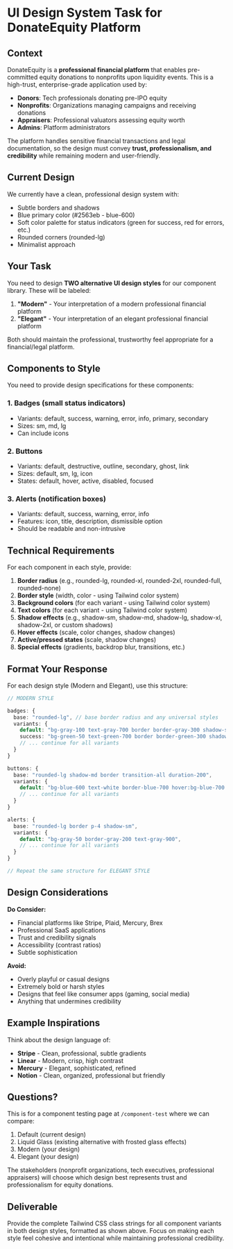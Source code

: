 # UI Design System Task for DonateEquity Platform

## Context

DonateEquity is a **professional financial platform** that enables pre-committed equity donations to nonprofits upon liquidity events. This is a high-trust, enterprise-grade application used by:

- **Donors**: Tech professionals donating pre-IPO equity
- **Nonprofits**: Organizations managing campaigns and receiving donations
- **Appraisers**: Professional valuators assessing equity worth
- **Admins**: Platform administrators

The platform handles sensitive financial transactions and legal documentation, so the design must convey **trust, professionalism, and credibility** while remaining modern and user-friendly.

## Current Design

We currently have a clean, professional design system with:
- Subtle borders and shadows
- Blue primary color (#2563eb - blue-600)
- Soft color palette for status indicators (green for success, red for errors, etc.)
- Rounded corners (rounded-lg)
- Minimalist approach

## Your Task

You need to design **TWO alternative UI design styles** for our component library. These will be labeled:
1. **"Modern"** - Your interpretation of a modern professional financial platform
2. **"Elegant"** - Your interpretation of an elegant professional financial platform

Both should maintain the professional, trustworthy feel appropriate for a financial/legal platform.

## Components to Style

You need to provide design specifications for these components:

### 1. **Badges** (small status indicators)
- Variants: default, success, warning, error, info, primary, secondary
- Sizes: sm, md, lg
- Can include icons

### 2. **Buttons**
- Variants: default, destructive, outline, secondary, ghost, link
- Sizes: default, sm, lg, icon
- States: default, hover, active, disabled, focused

### 3. **Alerts** (notification boxes)
- Variants: default, success, warning, error, info
- Features: icon, title, description, dismissible option
- Should be readable and non-intrusive

## Technical Requirements

For each component in each style, provide:

1. **Border radius** (e.g., rounded-lg, rounded-xl, rounded-2xl, rounded-full, rounded-none)
2. **Border style** (width, color - using Tailwind color system)
3. **Background colors** (for each variant - using Tailwind color system)
4. **Text colors** (for each variant - using Tailwind color system)
5. **Shadow effects** (e.g., shadow-sm, shadow-md, shadow-lg, shadow-xl, shadow-2xl, or custom shadows)
6. **Hover effects** (scale, color changes, shadow changes)
7. **Active/pressed states** (scale, shadow changes)
8. **Special effects** (gradients, backdrop blur, transitions, etc.)

## Format Your Response

For each design style (Modern and Elegant), use this structure:

```typescript
// MODERN STYLE

badges: {
  base: "rounded-lg", // base border radius and any universal styles
  variants: {
    default: "bg-gray-100 text-gray-700 border border-gray-300 shadow-sm",
    success: "bg-green-50 text-green-700 border border-green-300 shadow-sm",
    // ... continue for all variants
  }
}

buttons: {
  base: "rounded-lg shadow-md border transition-all duration-200",
  variants: {
    default: "bg-blue-600 text-white border-blue-700 hover:bg-blue-700 hover:shadow-lg active:scale-[0.98]",
    // ... continue for all variants
  }
}

alerts: {
  base: "rounded-lg border p-4 shadow-sm",
  variants: {
    default: "bg-gray-50 border-gray-200 text-gray-900",
    // ... continue for all variants
  }
}

// Repeat the same structure for ELEGANT STYLE
```

## Design Considerations

**Do Consider:**
- Financial platforms like Stripe, Plaid, Mercury, Brex
- Professional SaaS applications
- Trust and credibility signals
- Accessibility (contrast ratios)
- Subtle sophistication

**Avoid:**
- Overly playful or casual designs
- Extremely bold or harsh styles
- Designs that feel like consumer apps (gaming, social media)
- Anything that undermines credibility

## Example Inspirations

Think about the design language of:
- **Stripe** - Clean, professional, subtle gradients
- **Linear** - Modern, crisp, high contrast
- **Mercury** - Elegant, sophisticated, refined
- **Notion** - Clean, organized, professional but friendly

## Questions?

This is for a component testing page at `/component-test` where we can compare:
1. Default (current design)
2. Liquid Glass (existing alternative with frosted glass effects)
3. Modern (your design)
4. Elegant (your design)

The stakeholders (nonprofit organizations, tech executives, professional appraisers) will choose which design best represents trust and professionalism for equity donations.

## Deliverable

Provide the complete Tailwind CSS class strings for all component variants in both design styles, formatted as shown above. Focus on making each style feel cohesive and intentional while maintaining professional credibility.
